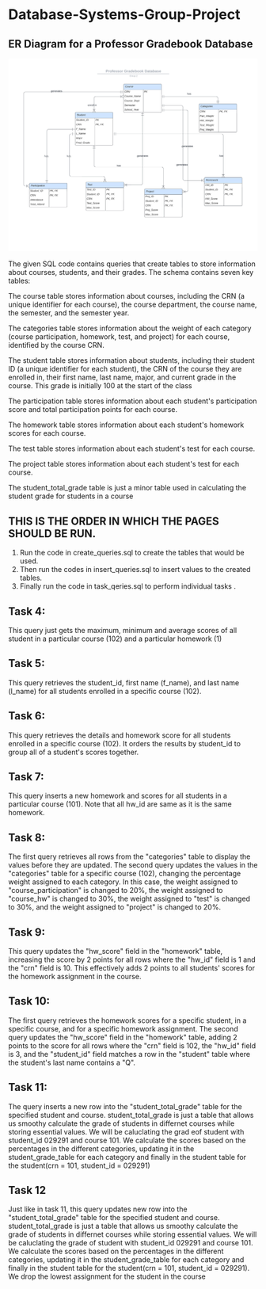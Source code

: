 # Database-Systems-Group-Project

## ER Diagram for a Professor Gradebook Database
![ER Diagram](https://raw.githubusercontent.com/Shady-Rouk/Database-Systems-Group-Project/main/Database_Systems_ERD.jpeg)
<!--Our ER Diagram-->


The given SQL code contains queries that create tables to store information about courses, students, and their grades. The schema contains seven key tables:

The course table stores information about courses, including the CRN (a unique identifier for each course), the course department, the course name, the semester, and the semester year.

The categories table stores information about the weight of each category (course participation, homework, test, and project) for each course, identified by the course CRN.

The student table stores information about students, including their student ID (a unique identifier for each student), the CRN of the course they are enrolled in, their first name, last name, major, and current grade in the course. This grade is initially 100 at the start of the class

The participation table stores information about each student's participation score and total participation points for each course.

The homework table stores information about each student's homework scores for each course.

The test table stores information about each student's test for each course.

The project table stores information about each student's test for each course.

The student_total_grade table is just a minor table used in calculating the student grade for students in a course


## THIS IS THE ORDER IN WHICH THE PAGES SHOULD BE RUN.
1. Run the code in create_queries.sql to create the tables that would be used.
2. Then run the codes in insert_queries.sql to insert values to the created tables.
3. Finally run the code in task_qeries.sql to perform individual tasks .


## Task 4:
This query just gets the maximum, minimum and average scores of all student in a particular course (102) and a particular homework (1)

## Task 5:
This query retrieves the student_id, first name (f_name), and last name (l_name) for all students enrolled in a specific course (102).

## Task 6:
This query retrieves the details and homework score for all students enrolled in a specific course (102). It orders the results by student_id to group all of a student's scores together.

## Task 7:
This query inserts a new homework and scores for all students in a particular course (101). Note that all hw_id are same as it is the same homework.

## Task 8:
The first query retrieves all rows from the "categories" table to display the values before they are updated. The second query updates the values in the "categories" table for a specific course (102), changing the percentage weight assigned to each category. In this case, the weight assigned to "course_participation" is changed to 20%, the weight assigned to "course_hw" is changed to 30%, the weight assigned to "test" is changed to 30%, and the weight assigned to "project" is changed to 20%.

## Task 9:
This query updates the "hw_score" field in the "homework" table, increasing the score by 2 points for all rows where the "hw_id" field is 1 and the "crn" field is 10. This effectively adds 2 points to all students' scores for the homework assignment in the course.

## Task 10:
The first query retrieves the homework scores for a specific student, in a specific course, and for a specific homework assignment. The second query updates the "hw_score" field in the "homework" table, adding 2 points to the score for all rows where the "crn" field is 102, the "hw_id" field is 3, and the "student_id" field matches a row in the "student" table where the student's last name contains a "Q".

## Task 11:
The query inserts a new row into the "student_total_grade" table for the specified student and course. student_total_grade is just a table that allows us smoothy calculate the grade of students in differnet courses while storing essential values. We will be caluclating the grad eof student with student_id 029291 and course 101. We calculate the scores based on the percentages in the different categories, updating it in the student_grade_table for each category and finally in the student table for the student(crn = 101, student_id = 029291)


## Task 12
Just like in task 11, this query updates new row into the "student_total_grade" table for the specified student and course. student_total_grade is just a table that allows us smoothy calculate the grade of students in differnet courses while storing essential values. We will be caluclating the grade of student with student_id 029291 and course 101. We calculate the scores based on the percentages in the different categories, updating it in the student_grade_table for each category and finally in the student table for the student(crn = 101, student_id = 029291). We drop the lowest assignment for the student in the course
